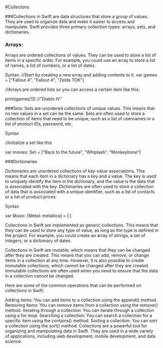 
#Collectons

###Collections in Swift are data structures that store a group of values. They are used to organize data and make it easier to access and manipulate. Swift provides three primary collection types: arrays, sets, and dictionaries.

### Arrays:
Arrays are ordered collections of values. They can be used to store a list of items in a specific order. For example, you could use an array to store a list of names, a list of numbers, or a list of dates.

Syntax:
//Start by creating a new array and adding contents to it.
var games = ["Fallout 4", "Fallout 4", "Zelda TOK"]

//Arrays are ordered lists so you can access a certain item like this:

print(games[1])
//"Diablo IV"

###Sets:
Sets are unordered collections of unique values. This means that no two values in a set can be the same. Sets are often used to store a collection of items that need to be unique, such as a list of usernames or a list of product IDs, password, etc.

Syntax

//Initialize a set like this

var movies: Set = ["Back to the future", "Whiplash", "Monkeybone"]


###Dictionaries

Dictionaries are unordered collections of key-value associations. This means that each item in a dictionary has a key and a value. The key is used to uniquely identify the item in the dictionary, and the value is the data that is associated with the key. Dictionaries are often used to store a collection of data that is associated with a unique identifier, such as a list of contacts or a list of product prices.

Syntax

var Music: [Metal: metallica] = [:]


Collections in Swift are implemented as generic collections. This means that they can be used to store any type of value, as long as the type is defined in the project. For example, you could create an array of strings, a set of integers, or a dictionary of dates.

Collections in Swift are mutable, which means that they can be changed after they are created. This means that you can add, remove, or change items in a collection at any time. However, it is also possible to create immutable collections, which cannot be changed after they are created. Immutable collections are often used when you need to ensure that the data in a collection cannot be changed.

Here are some of the common operations that can be performed on collections in Swift:

Adding items: You can add items to a collection using the append() method.
Removing items: You can remove items from a collection using the remove() method.
Iterating through a collection: You can iterate through a collection using a for-loop.
Searching a collection: You can search a collection for a specific item using the contains() method.
Sorting a collection: You can sort a collection using the sort() method.
Collections are a powerful tool for organizing and manipulating data in Swift. They are used in a wide variety of applications, including web development, mobile development, and data science.

